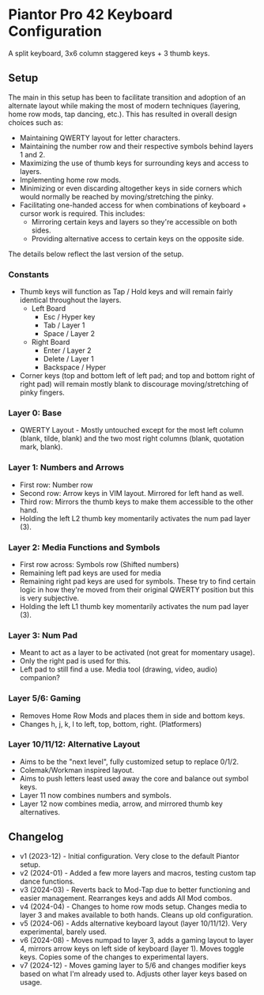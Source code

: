 # Piantor Pro 42 Keyboard Configuration

A split keyboard, 3x6 column staggered keys + 3 thumb keys.

## Setup

The main in this setup has been to facilitate transition and adoption of an alternate layout while making the most of modern techniques (layering, home row mods, tap dancing, etc.). This has resulted in overall design choices such as:

- Maintaining QWERTY layout for letter characters.
- Maintaining the number row and their respective symbols behind layers 1 and 2.
- Maximizing the use of thumb keys for surrounding keys and access to layers.
- Implementing home row mods.
- Minimizing or even discarding altogether keys in side corners which would normally be reached by moving/stretching the pinky.
- Facilitating one-handed access for when combinations of keyboard + cursor work is required. This includes:
  - Mirroring certain keys and layers so they're accessible on both sides.
  - Providing alternative access to certain keys on the opposite side.

The details below reflect the last version of the setup.

### Constants

- Thumb keys will function as Tap / Hold keys and will remain fairly identical throughout the layers.
  - Left Board
    - Esc / Hyper key
    - Tab / Layer 1
    - Space / Layer 2
  - Right Board
    - Enter / Layer 2
    - Delete / Layer 1
    - Backspace / Hyper
- Corner keys (top and bottom left of left pad; and top and bottom right of right pad) will remain mostly blank to discourage moving/stretching of pinky fingers.

### Layer 0: Base

- QWERTY Layout - Mostly untouched except for the most left column (blank, tilde, blank) and the two most right columns (blank, quotation mark, blank).

### Layer 1: Numbers and Arrows

- First row: Number row
- Second row: Arrow keys in VIM layout. Mirrored for left hand as well.
- Third row: Mirrors the thumb keys to make them accessible to the other hand.
- Holding the left L2 thumb key momentarily activates the num pad layer (3).

### Layer 2: Media Functions and Symbols

- First row across: Symbols row (Shifted numbers)
- Remaining left pad keys are used for media
- Remaining right pad keys are used for symbols. These try to find certain logic in how they're moved from their original QWERTY position but this is very subjective.
- Holding the left L1 thumb key momentarily activates the num pad layer (3).

### Layer 3: Num Pad

- Meant to act as a layer to be activated (not great for momentary usage).
- Only the right pad is used for this.
- Left pad to still find a use. Media tool (drawing, video, audio) companion?

### Layer 5/6: Gaming

- Removes Home Row Mods and places them in side and bottom keys.
- Changes h, j, k, l to left, top, bottom, right. (Platformers)

### Layer 10/11/12: Alternative Layout

- Aims to be the "next level", fully customized setup to replace 0/1/2.
- Colemak/Workman inspired layout.
- Aims to push letters least used away the core and balance out symbol keys.
- Layer 11 now combines numbers and symbols.
- Layer 12 now combines media, arrow, and mirrored thumb key alternatives.

## Changelog

- v1 (2023-12) - Initial configuration. Very close to the default Piantor setup.
- v2 (2024-01) - Added a few more layers and macros, testing custom tap dance functions.
- v3 (2024-03) - Reverts back to Mod-Tap due to better functioning and easier management. Rearranges keys and adds All Mod combos.
- v4 (2024-04) - Changes to home row mods setup. Changes media to layer 3 and makes available to both hands. Cleans up old configuration.
- v5 (2024-06) - Adds alternative keyboard layout (layer 10/11/12). Very experimental, barely used.
- v6 (2024-08) - Moves numpad to layer 3, adds a gaming layout to layer 4, mirrors arrow keys on left side of keyboard (layer 1). Moves toggle keys. Copies some of the changes to experimental layers.
- v7 (2024-12) - Moves gaming layer to 5/6 and changes modifier keys based on what I'm already used to. Adjusts other layer keys based on usage.
